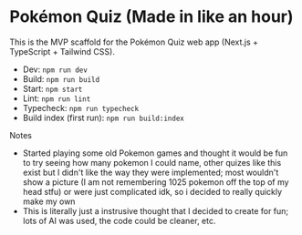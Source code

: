 # Pokémon Quiz (Made in like an hour)

This is the MVP scaffold for the Pokémon Quiz web app (Next.js + TypeScript + Tailwind CSS).

- Dev: `npm run dev`
- Build: `npm run build`
- Start: `npm start`
- Lint: `npm run lint`
- Typecheck: `npm run typecheck`
- Build index (first run): `npm run build:index`

Notes
- Started playing some old Pokemon games and thought it would be fun to try seeing how many pokemon I could name, other quizes like this exist but I didn't like the way they were implemented; most wouldn't show a picture (I am not remembering 1025 pokemon off the top of my head stfu) or were just complicated idk, so i decided to really quickly make my own
- This is literally just a instrusive thought that I decided to create for fun; lots of AI was used, the code could be cleaner, etc.